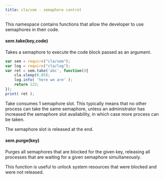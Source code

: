 ```yaml
---
title: cla/sem - semaphore control
---
```


This namespace contains
functions that allow the developer to
use semaphores in their code.

#### sem.take(key,code)

Takes a semaphore to execute the code block
passed as an argument.

```javascript
var sem = require("cla/sem");
var log = require("cla/log");
var ret = sem.take('abc', function(){
    cla.sleep(0.05);
    log.info( 'here we are' );
    return 123;
});
print( ret );
```

Take consumes 1 semaphore slot. This typically
means that no other process can take the same semaphore, unless
an administrator has increased the semaphore slot availability,
in which case more process can be taken.

The semaphore slot is released at the end.

#### sem.purge(key)

Purges all semaphores that are blocked for the
given key, releasing all processes that are waiting
for a given semaphore simultaneously.

This function is useful to unlock system resources that
were blocked and were not released.
